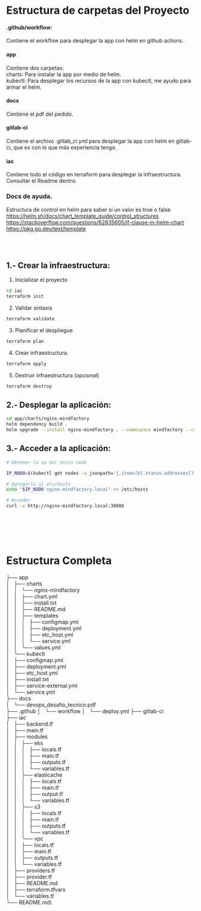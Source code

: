 # Estructura de carpetas del Proyecto
#### .github/workflow:
  Contiene el workflow para desplegar la app con helm en github actions.

#### app
  Contiene dos carpetas:\
    charts: Para instalar la app por medio de helm.\
    kubectl: Para desplegar los recursos de la app con kubectl, me ayudo para armar el helm.

#### docs
  Contiene el pdf del pedido.

#### gitlab-ci
  Contiene el archivo .gitlab_ci.yml para desplegar la app con helm en gitlab-ci, que es con lo que más experiencia tengo.

#### iac
  Contiene todo el código en terraform para desplegar la infraestructura.\
  Consultar el Readme dentro.


### Docs de ayuda.
Estructura de control en helm para saber si un valor es true o false \
https://helm.sh/docs/chart_template_guide/control_structures \
https://stackoverflow.com/questions/62835605/if-clause-in-helm-chart \
https://pkg.go.dev/text/template

<br/><br/>


## 1.- Crear la infraestructura:

1. Inicializar el proyecto
```bash
cd iac
terraform init
```

2. Validar sintaxis
```bash
terraform validate
```

3. Planificar el despliegue
```bash
terraform plan
```

4. Crear infraestructura.
```bash
terraform apply
```

5. Destruir infraestructura (opcional)
```bash
terraform destroy
```

## 2.- Desplegar la aplicación:

```bash
cd app/charts/nginx-mindfactory
helm dependency build .
helm upgrade --install nginx-mindfactory . --namespace mindfactory --create-namespace
```
## 3.- Acceder a la aplicación:

```bash
# Obtener la ip del único nodo

IP_NODO=$(kubectl get nodes -o jsonpath='{.items[0].status.addresses[?(@.type=="InternalIP")].address}')

# Agregarla al etc/hosts
echo "$IP_NODO nginx-mindfactory.local" >> /etc/hosts

# Acceder
curl -v http://nginx-mindfactory.local:30080
```

<br/><br/>
<br/><br/>

# Estructura Completa

├── app\
│   ├── charts\
│   │   └── nginx-mindfactory\
│   │       ├── chart.yml\
│   │       ├── install.txt\
│   │       ├── README.md\
│   │       ├── templates\
│   │       │   ├── configmap.yml\
│   │       │   ├── deployment.yml\
│   │       │   ├── etc_host.yml\
│   │       │   └── service.yml\
│   │       └── values.yml\
│   └── kubectl\
│       ├── configmap.yml\
│       ├── deployment.yml\
│       ├── etc_host.yml\
│       ├── install.txt\
│       ├── service-external.yml\
│       └── service.yml\
├── docs\
│   └── devops_desafio_tecnico.pdf\
├── .github
│   └── workflow
│       └── deploy.yml
├── gitlab-ci\
├── iac\
│   ├── backend.tf\
│   ├── main.tf\
│   ├── modules\
│   │   ├── eks\
│   │   │   ├── locals.tf\
│   │   │   ├── main.tf\
│   │   │   ├── outputs.tf\
│   │   │   └── variables.tf\
│   │   ├── elasticache\
│   │   │   ├── locals.tf\
│   │   │   ├── main.tf\
│   │   │   ├── output.tf\
│   │   │   └── variables.tf\
│   │   ├── s3\
│   │   │   ├── locals.tf\
│   │   │   ├── main.tf\
│   │   │   ├── outputs.tf\
│   │   │   └── variables.tf\
│   │   └── vpc\
│   │       ├── locals.tf\
│   │       ├── main.tf\
│   │       ├── outputs.tf\
│   │       └── variables.tf\
│   ├── providers.tf\
│   ├── provider.tf\
│   ├── README.md\
│   ├── terraform.tfvars\
│   └── variables.tf\
└── README.md\
